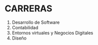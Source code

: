 # CARRERAS

1. Desarrollo de Software
2. Contabilidad
3. Entornos virtuales y Negocios Digitales
4. Diseño
